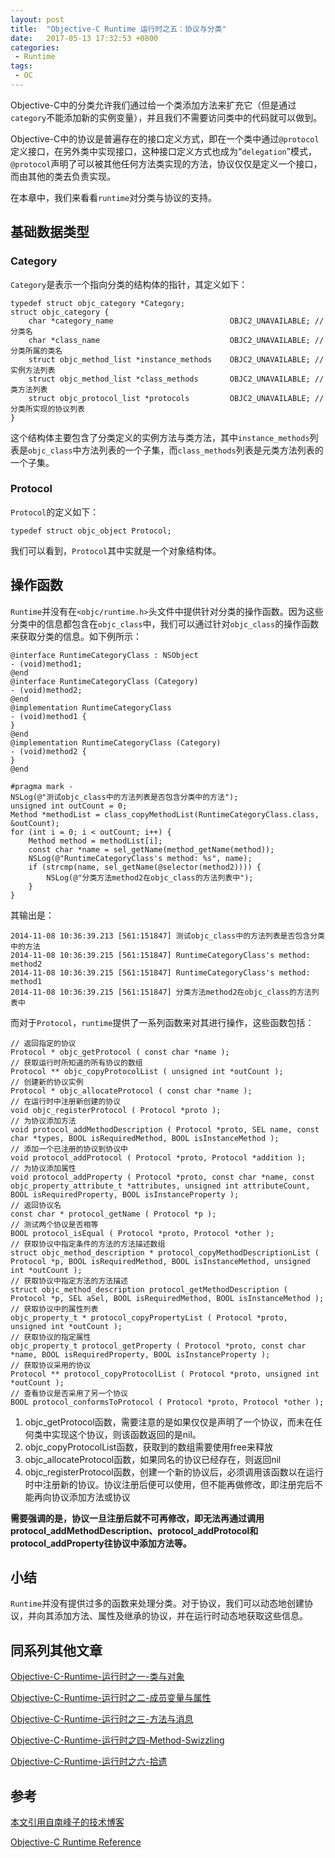```yaml
---
layout: post
title:  "Objective-C Runtime 运行时之五：协议与分类"
date:   2017-05-13 17:32:53 +0800
categories:
 - Runtime
tags:
 - OC
---
```






Objective-C中的分类允许我们通过给一个类添加方法来扩充它（但是通过`category`不能添加新的实例变量），并且我们不需要访问类中的代码就可以做到。

<!--more-->

Objective-C中的协议是普遍存在的接口定义方式，即在一个类中通过`@protocol`定义接口，在另外类中实现接口，这种接口定义方式也成为“`delegation`”模式，`@protocol`声明了可以被其他任何方法类实现的方法，协议仅仅是定义一个接口，而由其他的类去负责实现。

在本章中，我们来看看`runtime`对分类与协议的支持。

## 基础数据类型

### Category

`Category`是表示一个指向分类的结构体的指针，其定义如下：


	typedef struct objc_category *Category;
	struct objc_category {
	    char *category_name                          OBJC2_UNAVAILABLE;	// 分类名
	    char *class_name                             OBJC2_UNAVAILABLE;	// 分类所属的类名
	    struct objc_method_list *instance_methods    OBJC2_UNAVAILABLE;	// 实例方法列表
	    struct objc_method_list *class_methods       OBJC2_UNAVAILABLE;	// 类方法列表
	    struct objc_protocol_list *protocols         OBJC2_UNAVAILABLE;	// 分类所实现的协议列表
	}

这个结构体主要包含了分类定义的实例方法与类方法，其中`instance_methods`列表是`objc_class`中方法列表的一个子集，而`class_methods`列表是元类方法列表的一个子集。

### Protocol

`Protocol`的定义如下：


	typedef struct objc_object Protocol;

我们可以看到，`Protocol`其中实就是一个对象结构体。

## 操作函数

`Runtime`并没有在`<objc/runtime.h>`头文件中提供针对分类的操作函数。因为这些分类中的信息都包含在`objc_class`中，我们可以通过针对`objc_class`的操作函数来获取分类的信息。如下例所示：



	@interface RuntimeCategoryClass : NSObject
	- (void)method1;
	@end
	@interface RuntimeCategoryClass (Category)
	- (void)method2;
	@end
	@implementation RuntimeCategoryClass
	- (void)method1 {
	}
	@end
	@implementation RuntimeCategoryClass (Category)
	- (void)method2 {
	}
	@end
	
	#pragma mark -
	NSLog(@"测试objc_class中的方法列表是否包含分类中的方法");
	unsigned int outCount = 0;
	Method *methodList = class_copyMethodList(RuntimeCategoryClass.class, &outCount);
	for (int i = 0; i < outCount; i++) {
	    Method method = methodList[i];
	    const char *name = sel_getName(method_getName(method));
	    NSLog(@"RuntimeCategoryClass's method: %s", name);
	    if (strcmp(name, sel_getName(@selector(method2)))) {
	        NSLog(@"分类方法method2在objc_class的方法列表中");
	    }
	}

其输出是：


	2014-11-08 10:36:39.213 [561:151847] 测试objc_class中的方法列表是否包含分类中的方法
	2014-11-08 10:36:39.215 [561:151847] RuntimeCategoryClass's method: method2
	2014-11-08 10:36:39.215 [561:151847] RuntimeCategoryClass's method: method1
	2014-11-08 10:36:39.215 [561:151847] 分类方法method2在objc_class的方法列表中

而对于`Protocol`，`runtime`提供了一系列函数来对其进行操作，这些函数包括：


	// 返回指定的协议
	Protocol * objc_getProtocol ( const char *name );
	// 获取运行时所知道的所有协议的数组
	Protocol ** objc_copyProtocolList ( unsigned int *outCount );
	// 创建新的协议实例
	Protocol * objc_allocateProtocol ( const char *name );
	// 在运行时中注册新创建的协议
	void objc_registerProtocol ( Protocol *proto );
	// 为协议添加方法
	void protocol_addMethodDescription ( Protocol *proto, SEL name, const char *types, BOOL isRequiredMethod, BOOL isInstanceMethod );
	// 添加一个已注册的协议到协议中
	void protocol_addProtocol ( Protocol *proto, Protocol *addition );
	// 为协议添加属性
	void protocol_addProperty ( Protocol *proto, const char *name, const objc_property_attribute_t *attributes, unsigned int attributeCount, BOOL isRequiredProperty, BOOL isInstanceProperty );
	// 返回协议名
	const char * protocol_getName ( Protocol *p );
	// 测试两个协议是否相等
	BOOL protocol_isEqual ( Protocol *proto, Protocol *other );
	// 获取协议中指定条件的方法的方法描述数组
	struct objc_method_description * protocol_copyMethodDescriptionList ( Protocol *p, BOOL isRequiredMethod, BOOL isInstanceMethod, unsigned int *outCount );
	// 获取协议中指定方法的方法描述
	struct objc_method_description protocol_getMethodDescription ( Protocol *p, SEL aSel, BOOL isRequiredMethod, BOOL isInstanceMethod );
	// 获取协议中的属性列表
	objc_property_t * protocol_copyPropertyList ( Protocol *proto, unsigned int *outCount );
	// 获取协议的指定属性
	objc_property_t protocol_getProperty ( Protocol *proto, const char *name, BOOL isRequiredProperty, BOOL isInstanceProperty );
	// 获取协议采用的协议
	Protocol ** protocol_copyProtocolList ( Protocol *proto, unsigned int *outCount );
	// 查看协议是否采用了另一个协议
	BOOL protocol_conformsToProtocol ( Protocol *proto, Protocol *other );

1. objc_getProtocol函数，需要注意的是如果仅仅是声明了一个协议，而未在任何类中实现这个协议，则该函数返回的是nil。
2. objc_copyProtocolList函数，获取到的数组需要使用free来释放
3. objc_allocateProtocol函数，如果同名的协议已经存在，则返回nil
4. objc_registerProtocol函数，创建一个新的协议后，必须调用该函数以在运行时中注册新的协议。协议注册后便可以使用，但不能再做修改，即注册完后不能再向协议添加方法或协议


**需要强调的是，协议一旦注册后就不可再修改，即无法再通过调用protocol_addMethodDescription、protocol_addProtocol和protocol_addProperty往协议中添加方法等。**

## 小结

`Runtime`并没有提供过多的函数来处理分类。对于协议，我们可以动态地创建协议，并向其添加方法、属性及继承的协议，并在运行时动态地获取这些信息。

## 同系列其他文章

[Objective-C-Runtime-运行时之一-类与对象](https://heron-newland.github.io/runtime/2017/05/09/Objective-C-Runtime-运行时之一-类与对象/)

[Objective-C-Runtime-运行时之二-成员变量与属性](https://heron-newland.github.io/runtime/2017/05/10/Objective-C-Runtime-运行时之二-成员变量与属性/)

[Objective-C-Runtime-运行时之三-方法与消息](https://heron-newland.github.io/runtime/2017/05/11/Objective-C-Runtime-运行时之三-方法与消息/)

[Objective-C-Runtime-运行时之四-Method-Swizzling](https://heron-newland.github.io/runtime/2017/05/12/Objective-C-Runtime-运行时之四-Method-Swizzling/)

[Objective-C-Runtime-运行时之六-拾遗](https://heron-newland.github.io/runtime/2017/05/14/Objective-C-Runtime-运行时之六-拾遗/)

## 参考

[本文引用自南峰子的技术博客](http://southpeak.github.io/2014/11/03/objective-c-runtime-5/)

[Objective-C Runtime Reference](https://developer.apple.com/reference/objectivec/1657527-objective_c_runtime)